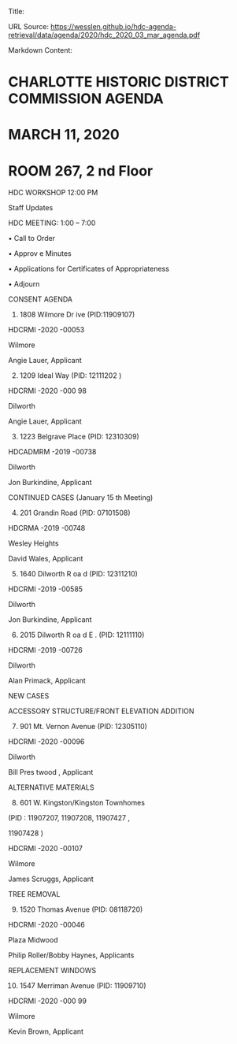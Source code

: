 Title: 

URL Source: https://wesslen.github.io/hdc-agenda-retrieval/data/agenda/2020/hdc_2020_03_mar_agenda.pdf

Markdown Content:
# CHARLOTTE HISTORIC DISTRICT COMMISSION AGENDA 

# MARCH 11, 2020 

# ROOM 267, 2 nd Floor 

HDC WORKSHOP 12:00 PM 

Staff Updates 

HDC MEETING: 1:00 – 7:00 

• Call to Order 

• Approv e Minutes 

• Applications for Certificates of Appropriateness 

• Adjourn 

CONSENT AGENDA 

1. 1808 Wilmore Dr ive (PID:11909107) 

HDCRMI -2020 -00053 

Wilmore 

Angie Lauer, Applicant 

2. 1209 Ideal Way (PID: 12111202 )

HDCRMI -2020 -000 98 

Dilworth 

Angie Lauer, Applicant 

3. 1223 Belgrave Place (PID: 12310309) 

HDCADMRM -2019 -00738 

Dilworth 

Jon Burkindine, Applicant 

CONTINUED CASES (January 15 th Meeting) 

4. 201 Grandin Road (PID: 07101508) 

HDCRMA -2019 -00748 

Wesley Heights 

David Wales, Applicant 

5. 1640 Dilworth R oa d (PID: 12311210) 

HDCRMI -2019 -00585 

Dilworth 

Jon Burkindine, Applicant 

6. 2015 Dilworth R oa d E . (PID: 12111110) 

HDCRMI -2019 -00726 

Dilworth 

Alan Primack, Applicant 

NEW CASES 

ACCESSORY STRUCTURE/FRONT ELEVATION ADDITION 

7. 901 Mt. Vernon Avenue (PID: 12305110) 

HDCRMI -2020 -00096 

Dilworth 

Bill Pres twood , Applicant 

ALTERNATIVE MATERIALS 

8. 601 W. Kingston/Kingston Townhomes 

(PID : 11907207, 11907208, 11907427 ,

11907428 )

HDCRMI -2020 -00107 

Wilmore 

James Scruggs, Applicant 

TREE REMOVAL 

9. 1520 Thomas Avenue (PID: 08118720) 

HDCRMI -2020 -00046 

Plaza Midwood 

Philip Roller/Bobby Haynes, Applicants 

REPLACEMENT WINDOWS 

10. 1547 Merriman Avenue (PID: 11909710) 

HDCRMI -2020 -000 99 

Wilmore 

Kevin Brown, Applicant
